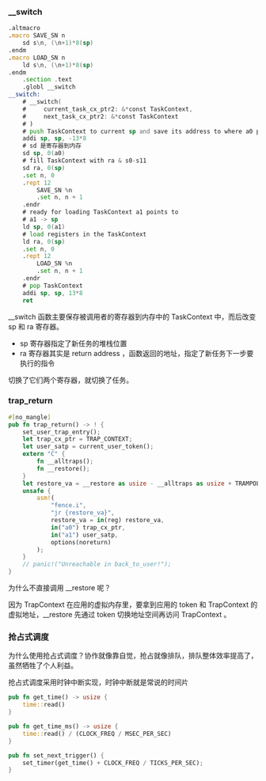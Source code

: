 ### __switch

```asm
.altmacro
.macro SAVE_SN n
    sd s\n, (\n+1)*8(sp)
.endm
.macro LOAD_SN n
    ld s\n, (\n+1)*8(sp)
.endm
    .section .text
    .globl __switch
__switch:
    # __switch(
    #     current_task_cx_ptr2: &*const TaskContext,
    #     next_task_cx_ptr2: &*const TaskContext
    # )
    # push TaskContext to current sp and save its address to where a0 points to
    addi sp, sp, -13*8
    # sd 是寄存器到内存
    sd sp, 0(a0)
    # fill TaskContext with ra & s0-s11
    sd ra, 0(sp)
    .set n, 0
    .rept 12
        SAVE_SN %n
        .set n, n + 1
    .endr
    # ready for loading TaskContext a1 points to
    # a1 -> sp
    ld sp, 0(a1)
    # load registers in the TaskContext
    ld ra, 0(sp)
    .set n, 0
    .rept 12
        LOAD_SN %n
        .set n, n + 1
    .endr
    # pop TaskContext
    addi sp, sp, 13*8
    ret
```

__switch 函数主要保存被调用者的寄存器到内存中的 TaskContext 中，而后改变 sp 和 ra 寄存器。

- sp 寄存器指定了新任务的堆栈位置
- ra 寄存器其实是 return address ，函数返回的地址，指定了新任务下一步要执行的指令

切换了它们两个寄存器，就切换了任务。

### trap_return

```rust
#[no_mangle]
pub fn trap_return() -> ! {
    set_user_trap_entry();
    let trap_cx_ptr = TRAP_CONTEXT;
    let user_satp = current_user_token();
    extern "C" {
        fn __alltraps();
        fn __restore();
    }
    let restore_va = __restore as usize - __alltraps as usize + TRAMPOLINE;
    unsafe {
        asm!(
            "fence.i",
            "jr {restore_va}",
            restore_va = in(reg) restore_va,
            in("a0") trap_cx_ptr,
            in("a1") user_satp,
            options(noreturn)
        );
    }
    // panic!("Unreachable in back_to_user!");
}
```

为什么不直接调用 __restore 呢？

因为 TrapContext 在应用的虚拟内存里，要拿到应用的 token 和 TrapContext 的虚拟地址，__restore 先通过 token 切换地址空间再访问 TrapContext 。

### 抢占式调度

为什么使用抢占式调度？协作就像靠自觉，抢占就像排队，排队整体效率提高了，虽然牺牲了个人利益。

抢占式调度采用时钟中断实现，时钟中断就是常说的时间片

```rust
pub fn get_time() -> usize {
    time::read()
}

pub fn get_time_ms() -> usize {
    time::read() / (CLOCK_FREQ / MSEC_PER_SEC)
}

pub fn set_next_trigger() {
    set_timer(get_time() + CLOCK_FREQ / TICKS_PER_SEC);
}
```

